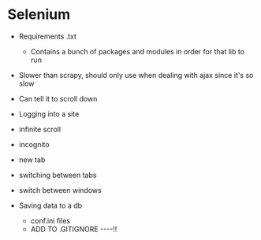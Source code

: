   # Selenium
  
  * Requirements .txt
    * Contains a bunch of packages and modules in order for that lib to run
  * Slower than scrapy, should only use when dealing with ajax since it's so slow
  * Can tell it to scroll down 
  * Logging into a site
  * infinite scroll
  * incognito 
  * new tab
  * switching between tabs
  * switch between windows
  
  
  * Saving data to a db
    * conf.ini files
    * ADD TO .GITIGNORE ----!!
